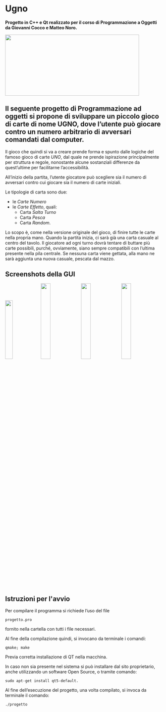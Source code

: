 # Ugno

**Progetto in C++ e Qt realizzato per il corso di Programmazione a Oggetti da Giovanni Cocco e Matteo Noro.**


<img src="https://i.vgy.me/LIFigb.png" width="432.25" height="196.75">

## Il seguente progetto di Programmazione ad oggetti si propone di sviluppare un piccolo gioco di carte di nome **UGNO**, dove l’utente può giocare contro un numero arbitrario di avversari comandati dal computer.

Il gioco che quindi si va a creare prende forma e spunto dalle logiche del famoso gioco di carte *UNO*, dal quale ne prende ispirazione principalmente per struttura e regole, nonostante alcune sostanziali differenze da quest’ultime per facilitarne l’accessibilità.

All’inizio della partita, l’utente giocatore può scegliere sia il numero di avversari contro cui giocare sia il numero di carte iniziali.

Le tipologie di carta sono due: 
- le *Carte Numero* 
- le *Carte Effetto*, quali:
  - Carta *Salta Turno* 
  - Carta *Pesca* 
  - Carta *Random*.

Lo scopo è, come nella versione originale del gioco, di finire tutte le carte nella propria mano.
Quando la partita inizia, ci sarà già una carta casuale al centro del tavolo. 
Il giocatore ad ogni turno dovrà tentare di buttare più carte possibili, purché, ovviamente, siano sempre compatibili con l’ultima presente nella pila centrale.
Se nessuna carta viene gettata, alla mano ne sarà aggiunta una nuova casuale, pescata dal mazzo. 

## Screenshots della GUI
<img src="https://i.vgy.me/GJK2DF.png" width="22%"></img> <img 
src="https://i.vgy.me/6lQR5c.png" width="25%"></img> <img 
src="https://i.vgy.me/s39D5s.png" width="25%"></img> <img 
src="https://i.vgy.me/cRquoC.png" width="25%"></img> 

## Istruzioni per l'avvio

Per compilare il programma si richiede l’uso del file 
``` 
progetto.pro 
``` 
fornito nella cartella con tutti i file necessari.

Al fine della compilazione quindi, si invocano da terminale i comandi:
```
qmake; make
```
Previa corretta installazione di QT nella macchina. 

In caso non sia presente nel sistema si può installare dal sito proprietario, anche utilizzando un software Open Source, o tramite comando:
```
sudo apt-get install qt5-default.
```

Al fine dell’esecuzione del progetto, una volta compilato, si invoca da terminale il comando:
```
./progetto
```
